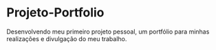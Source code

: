 # Projeto-Portfolio
Desenvolvendo meu primeiro projeto pessoal, um portfólio para minhas realizações e divulgação do meu trabalho.
